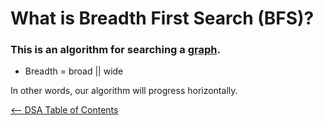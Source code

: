 # What is Breadth First Search (BFS)?

### This is an algorithm for searching a [graph](../Graph/Graph.md).

- Breadth = broad || wide

In other words, our algorithm will progress horizontally.

[<-- DSA Table of Contents](../DSATOC.md)